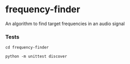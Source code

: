 # frequency-finder
An algorithm to find target frequencies in an audio signal

### Tests

```cd frequency-finder```

```python -m unittest discover```